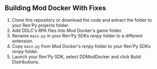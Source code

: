 ## Building Mod Docker With Fixes 
1. Clone this repository or download the code and extract the folder to your Ren'Py projects folder.
2. Add DDLC's RPA files into Mod Docker's game folder.
3. Rename `main.py` in your Ren'Py SDKs *renpy* folder to a different extension.
4. Copy `main.py` from Mod Docker's *renpy* folder to your Ren'Py SDKs *renpy* folder.
5. Launch your Ren'Py SDK, select DDModDocker and click Build Distributions.
